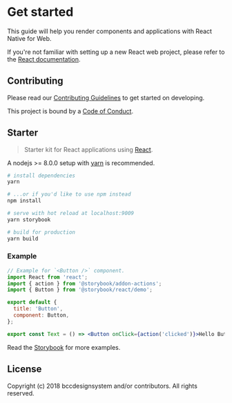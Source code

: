 <Meta title="intro" />

# Get started

This guide will help you render components and applications with React Native for Web. 

If you're not familiar with setting up a new React web project, please refer to the [React documentation](https://reactjs.org/).

## Contributing

Please read our [Contributing Guidelines](CONTRIBUTING.md) to get started on developing.

This project is bound by a [Code of Conduct](CODE_OF_CONDUCT.md).

## Starter 
> Starter kit for React applications using [React](https://github.com/facebook/create-react-app).

A nodejs >= 8.0.0 setup with [yarn](https://yarnpkg.com/) is recommended.

```bash
# install dependencies
yarn

# ...or if you'd like to use npm instead
npm install

# serve with hot reload at localhost:9009
yarn storybook

# build for production
yarn build
```
### Example
```jsx
// Example for `<Button />` component.
import React from 'react';
import { action } from '@storybook/addon-actions';
import { Button } from '@storybook/react/demo';

export default {
  title: 'Button',
  component: Button,
};

export const Text = () => <Button onClick={action('clicked')}>Hello Button</Button>;
```

Read the [Storybook](https://github.com/storybookjs/design-system/) for more examples.

## License

Copyright (c) 2018 bccdesignsystem and/or contributors. All rights reserved.